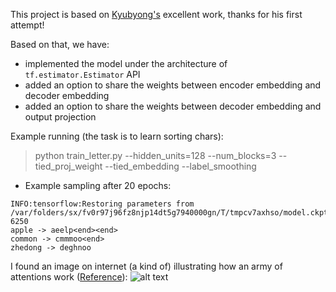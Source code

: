 This project is based on [Kyubyong's](https://github.com/Kyubyong/transformer) excellent work, thanks for his first attempt!

Based on that, we have:
* implemented the model under the architecture of ```tf.estimator.Estimator``` API
* added an option to share the weights between encoder embedding and decoder embedding
* added an option to share the weights between decoder embedding and output projection

Example running (the task is to learn sorting chars):
>  python train_letter.py --hidden_units=128 --num_blocks=3 --tied_proj_weight --tied_embedding --label_smoothing
* Example sampling after 20 epochs:
```
INFO:tensorflow:Restoring parameters from /var/folders/sx/fv0r97j96fz8njp14dt5g7940000gn/T/tmpcv7axhso/model.ckpt-6250
apple -> aeelp<end><end>
common -> cmmmoo<end>
zhedong -> deghnoo
```
I found an image on internet (a kind of) illustrating how an army of attentions work ([Reference](https://techcrunch.com/2017/08/31/googles-transformer-solves-a-tricky-problem-in-machine-translation/)):
![alt text](https://github.com/zhedongzheng/finch/blob/master/assets/transform20fps.gif)
